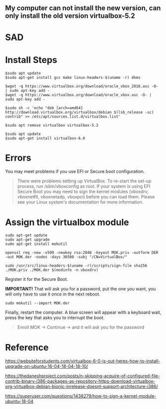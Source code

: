 ## My computer can not install the new version, can only install the old version virtualbox-5.2

# SAD


# Install Steps

```shell
$sudo apt update
$sudo apt-get install gcc make linux-headers-$(uname -r) dkms

$wget -q https://www.virtualbox.org/download/oracle_vbox_2016.asc -O- | sudo apt-key add -
$wget -q https://www.virtualbox.org/download/oracle_vbox.asc -O- | sudo apt-key add -

$sudo sh -c 'echo "deb [arch=amd64] http://download.virtualbox.org/virtualbox/debian $(lsb_release -sc) contrib" >> /etc/apt/sources.list.d/virtualbox.list'

$sudo apt remove virtualbox virtualbox-5.2

$sudo apt update
$sudo apt-get install virtualbox-6.0
```
# Errors

You may meet problems if you use EFI or Secure boot configuration.
> There were problems setting up VirtualBox.  To re-start the set-up process, run
  /sbin/vboxconfig
as root.  If your system is using EFI Secure Boot you may need to sign the
kernel modules (vboxdrv, vboxnetflt, vboxnetadp, vboxpci) before you can load
them. Please see your Linux system's documentation for more information.

# Assign the virtualbox module

```shell
sudo apt-get update
sudo apt-get upgrade
sudo apt-get install mokutil

openssl req -new -x509 -newkey rsa:2048 -keyout MOK.priv -outform DER -out MOK.der -nodes -days 36500 -subj "/CN=VirtualBox/"

sudo /usr/src/linux-headers-$(uname -r)/scripts/sign-file sha256 ./MOK.priv ./MOK.der $(modinfo -n vboxdrv)
```
Register it for the Secure Boot.

**IMPORTANT!** That will ask you for a password, put the one you want, you will only have to use it once in the next reboot.
```
sudo mokutil --import MOK.der
```

Finally, restart the computer. A blue screen will appear with a keyboard wait, press the key that asks you to interrupt the boot.

> Enroll MOK -> Continue -> and it will ask you for the password

# Reference

https://websiteforstudents.com/virtualbox-6-0-is-out-heres-how-to-install-upgrade-on-ubuntu-16-04-18-04-18-10/

https://thedaneshproject.com/posts/n-skipping-acquire-of-configured-file-contrib-binary-i386-packages-as-repository-https-download-virtualbox-org-virtualbox-debian-bionic-inrelease-doesnt-support-architecture-i386/

https://superuser.com/questions/1438279/how-to-sign-a-kernel-module-ubuntu-18-04
